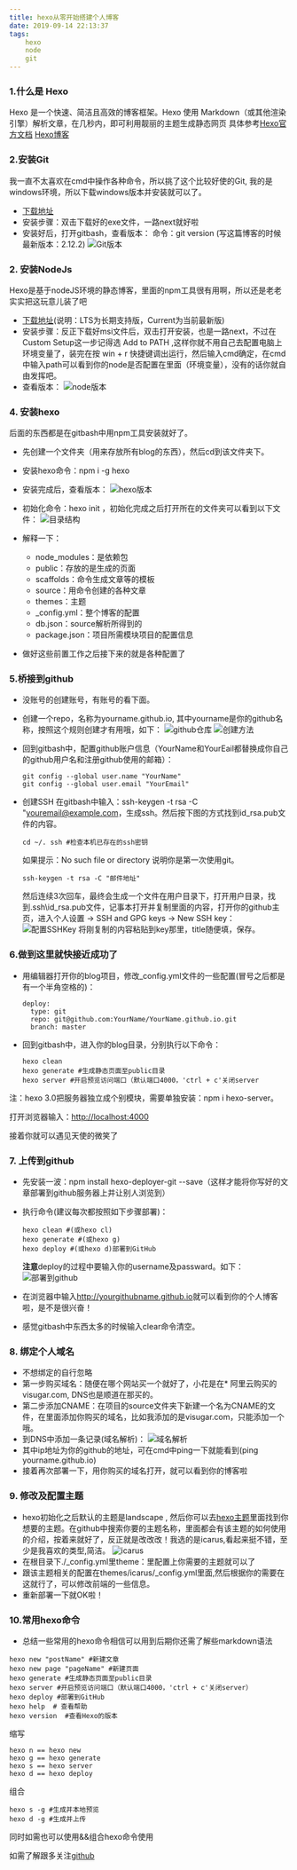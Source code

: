 ```yaml
---
title: hexo从零开始搭建个人博客
date: 2019-09-14 22:13:37
tags:
    hexo
    node
    git
---
```


### 1.什么是 Hexo

Hexo 是一个快速、简洁且高效的博客框架。Hexo 使用 Markdown（或其他渲染引擎）解析文章，在几秒内，即可利用靓丽的主题生成静态网页
具体参考[Hexo官方文档](https://hexo.io/zh-cn/docs/index.html)
[Hexo博客](http://www.theoak.online)

### 2.安装Git

我一直不太喜欢在cmd中操作各种命令，所以挑了这个比较好使的Git, 我的是windows环境，所以下载windows版本并安装就可以了。

* [下载地址](https://git-scm.com/downloads)
* 安装步骤：双击下载好的exe文件，一路next就好啦
* 安装好后，打开gitbash，查看版本：
命令：git version (写这篇博客的时候最新版本：2.12.2)
![Git版本](./hexo从零开始搭建个人博客/gitVersion.jpg)

### 2. 安装NodeJs

Hexo是基于nodeJS环境的静态博客，里面的npm工具很有用啊，所以还是老老实实把这玩意儿装了吧

* [下载地址](https://nodejs.org/en/)(说明：LTS为长期支持版，Current为当前最新版)
* 安装步骤：反正下载好msi文件后，双击打开安装，也是一路next，不过在Custom Setup这一步记得选 Add to PATH ,这样你就不用自己去配置电脑上环境变量了，装完在按 win + r 快捷键调出运行，然后输入cmd确定，在cmd中输入path可以看到你的node是否配置在里面（环境变量），没有的话你就自由发挥吧。
* 查看版本：
![node版本](./hexo从零开始搭建个人博客/node版本.jpg)

### 4. 安装hexo

后面的东西都是在gitbash中用npm工具安装就好了。

* 先创建一个文件夹（用来存放所有blog的东西），然后cd到该文件夹下。
* 安装hexo命令：npm i -g hexo
* 安装完成后，查看版本：
![hexo版本](./hexo从零开始搭建个人博客/Hexo版本.jpg)
* 初始化命令：hexo init ，初始化完成之后打开所在的文件夹可以看到以下文件：
![目录结构](./hexo从零开始搭建个人博客/目录结构.jpg)
* 解释一下：
  * node_modules：是依赖包
  * public：存放的是生成的页面
  * scaffolds：命令生成文章等的模板
  * source：用命令创建的各种文章
  * themes：主题
  * _config.yml：整个博客的配置
  * db.json：source解析所得到的
  * package.json：项目所需模块项目的配置信息

* 做好这些前置工作之后接下来的就是各种配置了

### 5.桥接到github

* 没账号的创建账号，有账号的看下面。
* 创建一个repo，名称为yourname.github.io, 其中yourname是你的github名称，按照这个规则创建才有用哦，如下：
![github仓库](./hexo从零开始搭建个人博客/github仓库.jpg)
![创建方法](./hexo从零开始搭建个人博客/创建方法.jpg)
* 回到gitbash中，配置github账户信息（YourName和YourEail都替换成你自己的github用户名和注册github使用的邮箱）：
  
  ```git
  git config --global user.name "YourName"
  git config --global user.email "YourEmail"
  ```

* 创建SSH
  在gitbash中输入：ssh-keygen -t rsa -C "youremail@example.com，生成ssh。然后按下图的方式找到id_rsa.pub文件的内容。

  ```ssh
  cd ~/. ssh #检查本机已存在的ssh密钥
  ```

  如果提示：No such file or directory 说明你是第一次使用git。

  ```ssh
  ssh-keygen -t rsa -C "邮件地址"
  ```

  然后连续3次回车，最终会生成一个文件在用户目录下，打开用户目录，找到.ssh\id_rsa.pub文件，记事本打开并复制里面的内容，打开你的github主页，进入个人设置 -> SSH and GPG keys -> New SSH key：
  ![配置SSHKey](./hexo从零开始搭建个人博客/配置SSHKey.jpg)
  将刚复制的内容粘贴到key那里，title随便填，保存。

### 6.做到这里就快接近成功了

* 用编辑器打开你的blog项目，修改_config.yml文件的一些配置(冒号之后都是有一个半角空格的)：

  ```hexo
  deploy:
    type: git
    repo: git@github.com:YourName/YourName.github.io.git
    branch: master
    ```

* 回到gitbash中，进入你的blog目录，分别执行以下命令：

  ```hexo
  hexo clean
  hexo generate #生成静态页面至public目录
  hexo server #开启预览访问端口（默认端口4000，'ctrl + c'关闭server
  ```

注：hexo 3.0把服务器独立成个别模块，需要单独安装：npm i hexo-server。

打开浏览器输入：<http://localhost:4000>

接着你就可以遇见天使的微笑了

### 7. 上传到github

* 先安装一波：npm install hexo-deployer-git --save（这样才能将你写好的文章部署到github服务器上并让别人浏览到）
* 执行命令(建议每次都按照如下步骤部署)：
  
  ```hexo
  hexo clean #(或hexo cl)
  hexo generate #(或hexo g)
  hexo deploy #(或hexo d)部署到GitHub
  ```

  **注意**deploy的过程中要输入你的username及passward。如下：
  ![部署到github](./hexo从零开始搭建个人博客/部署到github.jpg)

* 在浏览器中输入<http://yourgithubname.github.io>就可以看到你的个人博客啦，是不是很兴奋！
* 感觉gitbash中东西太多的时候输入clear命令清空。

### 8. 绑定个人域名

* 不想绑定的自行忽略
* 第一步购买域名：随便在哪个网站买一个就好了，小花是在* 阿里云购买的visugar.com, DNS也是顺道在那买的。
* 第二步添加CNAME：在项目的source文件夹下新建一个名为CNAME的文件，在里面添加你购买的域名，比如我添加的是visugar.com，只能添加一个哦。
* 到DNS中添加一条记录(域名解析)：
  ![域名解析](./hexo从零开始搭建个人博客/域名解析.jpg)
* 其中ip地址为你的github的地址，可在cmd中ping一下就能看到(ping yourname.github.io)
* 接着再次部署一下，用你购买的域名打开，就可以看到你的博客啦

### 9. 修改及配置主题

* hexo初始化之后默认的主题是landscape , 然后你可以去[hexo主题](https://hexo.io/themes/)里面找到你想要的主题。在github中搜索你要的主题名称，里面都会有该主题的如何使用的介绍，按着来就好了，反正就是改改改！我选的是icarus,看起来挺不错，至少是我喜欢的类型,简洁。
![icarus](./hexo从零开始搭建个人博客/icarus.jpg)
* 在根目录下./_config.yml里theme：里配置上你需要的主题就可以了
* 跟该主题相关的配置在themes/icarus/_config.yml里面,然后根据你的需要在这就行了，可以修改前端的一些信息。
* 重新部署一下就OK啦！

### 10.常用hexo命令

* 总结一些常用的hexo命令相信可以用到后期你还需了解些markdown语法

```hexo
hexo new "postName" #新建文章
hexo new page "pageName" #新建页面
hexo generate #生成静态页面至public目录
hexo server #开启预览访问端口（默认端口4000，'ctrl + c'关闭server）
hexo deploy #部署到GitHub
hexo help  # 查看帮助
hexo version  #查看Hexo的版本
```

缩写

```hexo
hexo n == hexo new
hexo g == hexo generate
hexo s == hexo server
hexo d == hexo deploy
```

组合

```hexo
hexo s -g #生成并本地预览
hexo d -g #生成并上传
```

同时如需也可以使用&&组合hexo命令使用

如需了解跟多关注[github](https://github.com/EricGerry)
